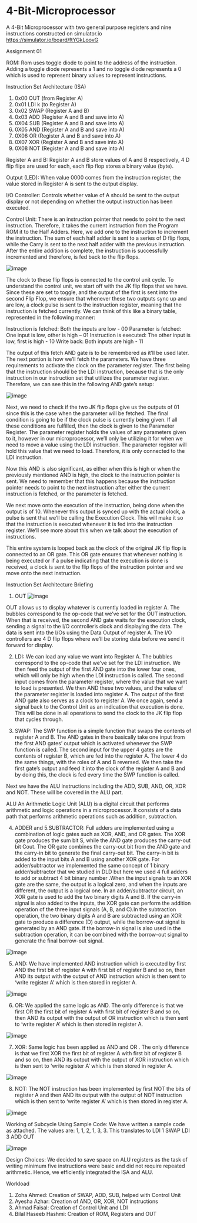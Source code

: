 # 4-Bit-Microprocessor
A 4-Bit Microprocessor with two general purpose registers and nine instructions constructed on simulator.io
https://simulator.io/board/ftYGkLoovG

Assignment 01

ROM:
Rom uses toggle diode to point to the address of the instruction. Adding a toggle diode represents a 1 and no toggle diode represents a 0 which is used to represent binary values to represent instructions.

Instruction Set Architecture (ISA)
1)	0x00	OUT (from Register A)
2)	0x01	LDI k (to Register A)
3)	0x02	SWAP (Register A and B)
4)	0x03	ADD (Register A and B and save into A)
5)	0X04	SUB (Register A and B and save into A)
6)	0X05	AND (Register A and B and save into A)
7)	0X06	OR (Register A and B and save into A)
8)	0X07	XOR (Register A and B and save into A)
9)	0X08	NOT (Register A and B and save into A)

Register A and B:
Register A and B store values of A and B respectively, 4 D flip flips are used for each, each flip flop stores a binary value (byte).

Output (LED):
When value 0000 comes from the instruction register, the value stored in Register A is sent to the output display.

I/O Controller:
Controls whether value of A should be sent to the output display or not depending on whether the output instruction has been executed.

Control Unit:
There is an instruction pointer that needs to point to the next instruction. Therefore, it takes the current instruction from the Program ROM it to the Half Adders. Here, we add one to the instruction to increment the instruction. The sum of each half adder is sent to a series of D flip flops, while the Carry is sent to the next half adder with the previous instruction. After the entire addition is complete, the instruction is successfully incremented and therefore, is fed back to the flip flops.

![image](https://user-images.githubusercontent.com/76551920/230781898-b3837597-8d8c-4bd2-b43d-29d8872794e0.png)

The clock to these flip flops is connected to the control unit cycle. To understand the control unit, we start off with the JK flip flops that we have. Since these are set to toggle, and the output of the first is sent into the second Flip Flop, we ensure that whenever these two outputs sync up and are low, a clock pulse is sent to the instruction register, meaning that the instruction is fetched currently. We can think of this like a binary table, represented in the following manner:

Instruction is fetched:	Both the inputs are low - 00
Parameter is fetched:	One input is low, other is high – 01
Instruction is executed:	The other input is low, first is high - 10
Write back:	Both inputs are high - 11

The output of this fetch AND gate is to be remembered as it’ll be used later. The next portion is how we’ll fetch the parameters. We have three requirements to activate the clock on the parameter register. The first being that the instruction should be the LDI instruction, because that is the only instruction in our instruction set that utilizes the parameter register. Therefore, we can see this in the following AND gate’s setup:

![image](https://user-images.githubusercontent.com/76551920/230782099-64e0422f-fcaa-496b-b826-f18b5b11efa5.png)

Next, we need to check if the two JK flip flops give us the outputs of 01 since this is the case when the parameter will be fetched. The final condition is going to be if the clock pulse is currently being given. If all these conditions are fulfilled, then the clock is given to the Parameter Register. The parameter register holds the values of any parameters given to it, however in our microprocessor, we’ll only be utilizing it for when we need to move a value using the LDI instruction. The parameter register will hold this value that we need to load. Therefore, it is only connected to the LDI instruction.

Now this AND is also significant, as either when this is high or when the previously mentioned AND is high, the clock to the instruction pointer is sent. We need to remember that this happens because the instruction pointer needs to point to the next instruction after either the current instruction is fetched, or the parameter is fetched.

We next move onto the execution of the instruction, being done when the output is of 10. Whenever this output is synced up with the actual clock, a pulse is sent that we’ll be calling the Execution Clock. This will make it so that the instruction is executed whenever it is fed into the instruction register. We’ll see more about this when we talk about the execution of instructions.

This entire system is looped back as the clock of the original JK flip flop is connected to an OR gate. This OR gate ensures that whenever nothing is being executed or if a pulse indicating that the execution is done is received, a clock is sent to the flip flops of the instruction pointer and we move onto the next instruction.

Instruction Set Architecture Briefing
1. OUT
![image](https://user-images.githubusercontent.com/76551920/230782196-7689df77-3ee3-4475-96dd-a19ea0752c10.png)
 
OUT allows us to display whatever is currently loaded in register A. The bubbles correspond to the op-code that we’ve set for the OUT instruction.  When that is received, the second AND gate waits for the execution clock, sending a signal to the I/O controller’s clock and displaying the data. The data is sent into the I/Os using the Data Output of register A. The I/O controllers are 4 D flip flops where we’ll be storing data before we send it forward for display.

2. LDI:
We can load any value we want into Register A. The bubbles correspond to the op-code that we’ve set for the LDI instruction. We then feed the output of the first AND gate into the lower four ones, which will only be high when the LDI instruction is called. The second input comes from the parameter register, where the value that we want to load is presented. We then AND these two values, and the value of the parameter register is loaded into register A. The output of the first AND gate also serves as a clock to register A. We once again, send a signal back to the Control Unit as an indication that execution is done. This will be done in all operations to send the clock to the JK flip flop that cycles through.

3. SWAP:
The SWP function is a simple function that swaps the contents of register A and B. The AND gates in there basically take one input from the first AND gates’ output which is activated whenever the SWP function is called. The second input for the upper 4 gates are the contents of register B, which are fed into the register A. The lower 4 do the same things, with the roles of A and B reversed. We then take the first gate’s output and feed it into the clock of the register A and B and by doing this, the clock is fed every time the SWP function is called. 

Next we have the ALU instructions including the ADD, SUB, AND, OR, XOR and NOT. These will be covered in the ALU part.

ALU
An Arithmetic Logic Unit (ALU) is a digital circuit that performs arithmetic and logic operations in a  microprocessor. It consists of a data path that performs arithmetic operations such as addition, subtraction.

4. ADDER and 5.SUBTRACTOR:
Full adders are implemented using a combination of logic gates such as XOR, AND, and OR gates. The XOR gate produces the sum bit S, while the AND gate produces the carry-out bit Cout. The OR gate combines the carry-out bit from the AND gate and the carry-in bit to generate the final carry-out bit. The carry-in bit is added to the input bits A and B using another XOR gate.
For adder/subtractor we implemented the same concept of 1 binary adder/subtractor that we studied in DLD but here we used 4 full adders to add or subtract 4 bit binary number .When the input signals to an XOR gate are the same, the output is a logical zero, and when the inputs are different, the output is a logical one. In an adder/subtractor circuit, an XOR gate is used to add the two binary digits A and B. If the carry-in  signal is also added to the inputs, the XOR gate can perform the addition operation of the three input signals (A, B, and C).In the subtraction operation, the two binary digits A and B are subtracted using an XOR gate to produce a difference (D) output, while the borrow-out  signal is generated by an AND gate. If the borrow-in  signal is also used in the subtraction operation, it can be combined with the borrow-out signal to generate the final borrow-out signal.

![image](https://user-images.githubusercontent.com/76551920/230782413-acf00afa-bde6-434f-a068-e829b75b2401.png)

5. AND:
We have implemented AND instruction which is executed by first AND the first bit of register A with first bit of register B and so on, then AND its output with the output of AND instruction which is then sent to ‘write register A’  which is then stored in register A.

![image](https://user-images.githubusercontent.com/76551920/230782431-82a425a6-0f40-416c-b1a8-f6f83494a44b.png)

6. OR:
We applied the same logic as AND. The only difference is that we first OR the first bit of register A with first bit of register B and so on, then AND its output with the output of OR  instruction which is then sent to ‘write register A’  which is then stored in register A.

![image](https://user-images.githubusercontent.com/76551920/230782444-0a2de8f7-5075-44f1-b45b-0eaa1e844f89.png)

7. XOR:
Same logic has been applied as AND and OR . The only difference is that we first XOR the first bit of register A with first bit of register B and so on, then AND its output with the output of XOR instruction which is then sent to ‘write register A’  which is then stored in register A.

![image](https://user-images.githubusercontent.com/76551920/230782467-57e14c18-b344-47a3-9924-fd60438ca3c5.png)

8. NOT:
The NOT instruction has been implemented by first NOT the bits of register A and then AND its output with the output of NOT instruction which is then sent to ‘write register A’  which is then stored in register A.

![image](https://user-images.githubusercontent.com/76551920/230782489-79e4c235-8ce2-4561-9d2a-25f0b692d587.png)

Working of Subcycle Using Sample Code:
We have written a sample code as attached. The values are: 1, 1, 2, 1, 3, 3. This translates to
LDI 1
SWAP
LDI 3
ADD
OUT

![image](https://user-images.githubusercontent.com/76551920/230782836-7014cda5-1084-44f0-8bfa-9d3ac48c1cd8.png)

Design Choices:
We decided to save space on ALU registers as the task of writing minimum five instructions were basic and did not require repeated arithmetic. Hence, we efficiently integrated the ISA and ALU.

Workload
1. Zoha Ahmed: Creation of SWAP, ADD, SUB, helped with Control Unit
2. Ayesha Azhar: Creation of AND, OR, XOR, NOT instructions
3. Ahmad Faisal: Creation of Control Unit and LDI
4. Bilal Haseeb Hashmi: Creation of ROM, Registers and OUT
